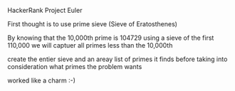 HackerRank Project Euler

First thought is to use prime sieve (Sieve of Eratosthenes)

By knowing that the 10,000th prime is 104729
using a sieve of the first 110,000 we will captuer all primes less than the 10,000th

create the entier sieve and an areay list of primes it finds
before taking into consideration what primes the problem wants

worked like a charm :-)

